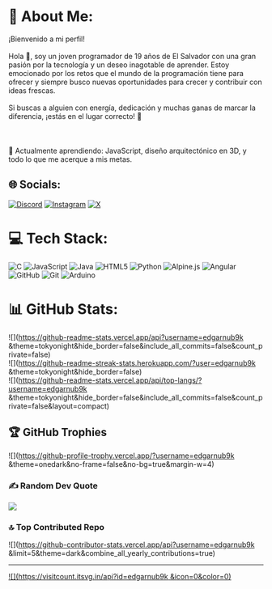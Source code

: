 # 💫 About Me:
¡Bienvenido a mi perfil!<br><br>Hola 👋, soy un joven programador de 19 años de El Salvador con una gran pasión por la tecnología y un deseo inagotable de aprender. Estoy emocionado por los retos que el mundo de la programación tiene para ofrecer y siempre busco nuevas oportunidades para crecer y contribuir con ideas frescas.<br><br>Si buscas a alguien con energía, dedicación y muchas ganas de marcar la diferencia, ¡estás en el lugar correcto! 🚀<br><br><br><br>🌱 Actualmente aprendiendo: JavaScript, diseño arquitectónico en 3D, y todo lo que me acerque a mis metas.


## 🌐 Socials:
[![Discord](https://img.shields.io/badge/Discord-%237289DA.svg?logo=discord&logoColor=white)](https://discord.gg/edgar_nub) [![Instagram](https://img.shields.io/badge/Instagram-%23E4405F.svg?logo=Instagram&logoColor=white)](https://instagram.com/alpx_nn1) [![X](https://img.shields.io/badge/X-black.svg?logo=X&logoColor=white)](https://x.com/@Edgar57694157) 

# 💻 Tech Stack:
![C](https://img.shields.io/badge/c-%2300599C.svg?style=for-the-badge&logo=c&logoColor=white) ![JavaScript](https://img.shields.io/badge/javascript-%23323330.svg?style=for-the-badge&logo=javascript&logoColor=%23F7DF1E) ![Java](https://img.shields.io/badge/java-%23ED8B00.svg?style=for-the-badge&logo=openjdk&logoColor=white) ![HTML5](https://img.shields.io/badge/html5-%23E34F26.svg?style=for-the-badge&logo=html5&logoColor=white) ![Python](https://img.shields.io/badge/python-3670A0?style=for-the-badge&logo=python&logoColor=ffdd54) ![Alpine.js](https://img.shields.io/badge/alpinejs-white.svg?style=for-the-badge&logo=alpinedotjs&logoColor=%238BC0D0) ![Angular](https://img.shields.io/badge/angular-%23DD0031.svg?style=for-the-badge&logo=angular&logoColor=white) ![GitHub](https://img.shields.io/badge/github-%23121011.svg?style=for-the-badge&logo=github&logoColor=white) ![Git](https://img.shields.io/badge/git-%23F05033.svg?style=for-the-badge&logo=git&logoColor=white) ![Arduino](https://img.shields.io/badge/-Arduino-00979D?style=for-the-badge&logo=Arduino&logoColor=white)
# 📊 GitHub Stats:
![](https://github-readme-stats.vercel.app/api?username=edgarnub9k &theme=tokyonight&hide_border=false&include_all_commits=false&count_private=false)<br/>
![](https://github-readme-streak-stats.herokuapp.com/?user=edgarnub9k &theme=tokyonight&hide_border=false)<br/>
![](https://github-readme-stats.vercel.app/api/top-langs/?username=edgarnub9k &theme=tokyonight&hide_border=false&include_all_commits=false&count_private=false&layout=compact)

## 🏆 GitHub Trophies
![](https://github-profile-trophy.vercel.app/?username=edgarnub9k &theme=onedark&no-frame=false&no-bg=true&margin-w=4)

### ✍️ Random Dev Quote
![](https://quotes-github-readme.vercel.app/api?type=horizontal&theme=radical)

### 🔝 Top Contributed Repo
![](https://github-contributor-stats.vercel.app/api?username=edgarnub9k &limit=5&theme=dark&combine_all_yearly_contributions=true)

---
[![](https://visitcount.itsvg.in/api?id=edgarnub9k &icon=0&color=0)](https://visitcount.itsvg.in)

<!-- Proudly created with GPRM ( https://gprm.itsvg.in ) -->
